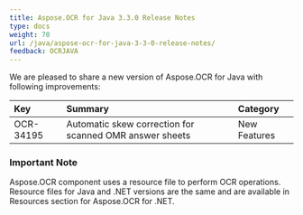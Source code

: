 ```yaml
---
title: Aspose.OCR for Java 3.3.0 Release Notes
type: docs
weight: 70
url: /java/aspose-ocr-for-java-3-3-0-release-notes/
feedback: OCRJAVA
---
```


We are pleased to share a new version of Aspose.OCR for Java with following improvements:

|**Key** |**Summary** |**Category** |
| :- | :- | :- |
|OCR-34195|Automatic skew correction for scanned OMR answer sheets|New Features|
### **Important Note**
Aspose.OCR component uses a resource file to perform OCR operations. Resource files for Java and .NET versions are the same and are available in Resources section for Aspose.OCR for .NET.
